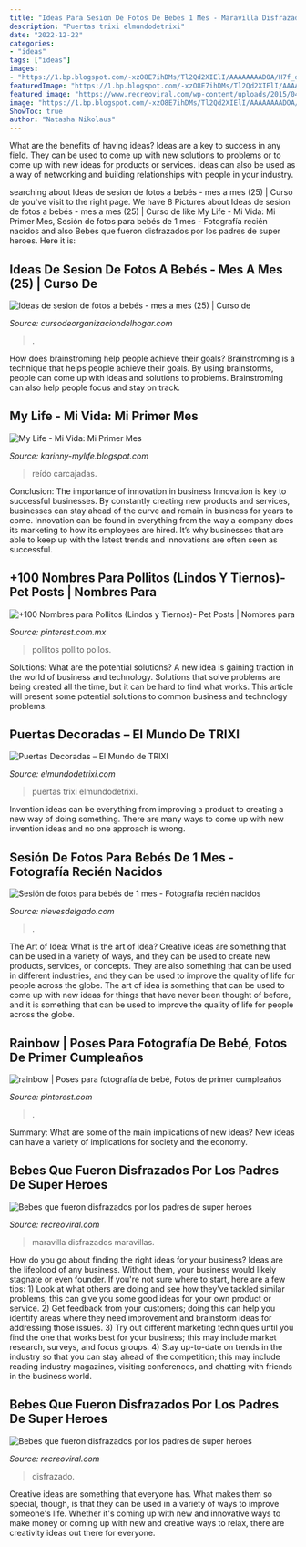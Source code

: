 ```yaml
---
title: "Ideas Para Sesion De Fotos De Bebes 1 Mes - Maravilla Disfrazados Maravillas"
description: "Puertas trixi elmundodetrixi"
date: "2022-12-22"
categories:
- "ideas"
tags: ["ideas"]
images:
- "https://1.bp.blogspot.com/-xzO8E7ihDMs/Tl2Qd2XIElI/AAAAAAAADOA/H7f_d1KY0Ik/s1600/IMG_4278.JPG"
featuredImage: "https://1.bp.blogspot.com/-xzO8E7ihDMs/Tl2Qd2XIElI/AAAAAAAADOA/H7f_d1KY0Ik/s1600/IMG_4278.JPG"
featured_image: "https://www.recreoviral.com/wp-content/uploads/2015/04/Bebes-hijos-de-Nerds-21.jpg"
image: "https://1.bp.blogspot.com/-xzO8E7ihDMs/Tl2Qd2XIElI/AAAAAAAADOA/H7f_d1KY0Ik/s1600/IMG_4278.JPG"
ShowToc: true
author: "Natasha Nikolaus"
---
```



What are the benefits of having ideas?
Ideas are a key to success in any field. They can be used to come up with new solutions to problems or to come up with new ideas for products or services. Ideas can also be used as a way of networking and building relationships with people in your industry.

	

		
searching about Ideas de sesion de fotos a bebés - mes a mes (25) | Curso de you've visit to the right page. We have 8 Pictures about Ideas de sesion de fotos a bebés - mes a mes (25) | Curso de like My Life - Mi Vida: Mi Primer Mes, Sesión de fotos para bebés de 1 mes - Fotografía recién nacidos and also Bebes que fueron disfrazados por los padres de super heroes. Here it is:
		
    
## Ideas De Sesion De Fotos A Bebés - Mes A Mes (25) | Curso De

<img loading=lazy src="https://cursodeorganizaciondelhogar.com/wp-content/uploads/2016/09/Ideas-de-sesion-de-fotos-a-bebés-mes-a-mes-25.jpg" onerror="this.onerror=null;this.src='https://tse4.mm.bing.net/th?id=OIP.gxGWV4jllI_KIWI2S14P4QEsEs&amp;pid=15.1';" alt="Ideas de sesion de fotos a bebés - mes a mes (25) | Curso de">

_Source: cursodeorganizaciondelhogar.com_

>. 

	

How does brainstroming help people achieve their goals?
Brainstroming is a technique that helps people achieve their goals. By using brainstorms, people can come up with ideas and solutions to problems. Brainstroming can also help people focus and stay on track.

    
## My Life - Mi Vida: Mi Primer Mes

<img loading=lazy src="https://1.bp.blogspot.com/-xzO8E7ihDMs/Tl2Qd2XIElI/AAAAAAAADOA/H7f_d1KY0Ik/s1600/IMG_4278.JPG" onerror="this.onerror=null;this.src='https://tse4.mm.bing.net/th?id=OIP.DnJZM2Xvm-M9gtAaW89cCQHaLI&amp;pid=15.1';" alt="My Life - Mi Vida: Mi Primer Mes">

_Source: karinny-mylife.blogspot.com_

>reído carcajadas. 

	

Conclusion: The importance of innovation in business
Innovation is key to successful businesses. By constantly creating new products and services, businesses can stay ahead of the curve and remain in business for years to come. Innovation can be found in everything from the way a company does its marketing to how its employees are hired. It’s why businesses that are able to keep up with the latest trends and innovations are often seen as successful.

    
## +100 Nombres Para Pollitos (Lindos Y Tiernos)- Pet Posts | Nombres Para

<img loading=lazy src="https://i.pinimg.com/originals/a2/71/c9/a271c91da18fa1f5dc87c6c18347f191.jpg" onerror="this.onerror=null;this.src='https://tse1.mm.bing.net/th?id=OIP.G0x33ya0VGuMm3ZiOtgBOQHaLG&amp;pid=15.1';" alt="+100 Nombres para Pollitos (Lindos y Tiernos)- Pet Posts | Nombres para">

_Source: pinterest.com.mx_

>pollitos pollito pollos. 

	

Solutions: What are the potential solutions?
A new idea is gaining traction in the world of business and technology. Solutions that solve problems are being created all the time, but it can be hard to find what works. This article will present some potential solutions to common business and technology problems.

    
## Puertas Decoradas – El Mundo De TRIXI

<img loading=lazy src="https://elmundodetrixi.com/wp-content/uploads/2016/10/IMG_20161028_110859-e1477895156549.jpg" onerror="this.onerror=null;this.src='https://tse4.mm.bing.net/th?id=OIP.WXywM1DyxOsvuRDqaoJ75gHaOC&amp;pid=15.1';" alt="Puertas Decoradas – El Mundo de TRIXI">

_Source: elmundodetrixi.com_

>puertas trixi elmundodetrixi. 

	

Invention ideas can be everything from improving a product to creating a new way of doing something. There are many ways to come up with new invention ideas and no one approach is wrong.

    
## Sesión De Fotos Para Bebés De 1 Mes - Fotografía Recién Nacidos

<img loading=lazy src="https://nievesdelgado.com/wp-content/uploads/2019/04/04-2231-post/fotos-para-bebes-de-1-mes-reportajes-fotos-infantiles-1024x683.jpg" onerror="this.onerror=null;this.src='https://tse2.mm.bing.net/th?id=OIP.KVVaF-_c5JzKj2D8vKHO1AHaE8&amp;pid=15.1';" alt="Sesión de fotos para bebés de 1 mes - Fotografía recién nacidos">

_Source: nievesdelgado.com_

>. 

	

The Art of Idea: What is the art of idea?
Creative ideas are something that can be used in a variety of ways, and they can be used to create new products, services, or concepts. They are also something that can be used in different industries, and they can be used to improve the quality of life for people across the globe. The art of idea is something that can be used to come up with new ideas for things that have never been thought of before, and it is something that can be used to improve the quality of life for people across the globe.

    
## Rainbow | Poses Para Fotografía De Bebé, Fotos De Primer Cumpleaños

<img loading=lazy src="https://i.pinimg.com/originals/1a/82/c5/1a82c517fe520612f15b1160467b6aec.jpg" onerror="this.onerror=null;this.src='https://tse2.mm.bing.net/th?id=OIP.YzD6z4VyBlaSHvrLNi7J4gHaLG&amp;pid=15.1';" alt="rainbow | Poses para fotografía de bebé, Fotos de primer cumpleaños">

_Source: pinterest.com_

>. 

	

Summary: What are some of the main implications of new ideas?
New ideas can have a variety of implications for society and the economy.

    
## Bebes Que Fueron Disfrazados Por Los Padres De Super Heroes

<img loading=lazy src="https://www.recreoviral.com/wp-content/uploads/2015/04/Bebes-hijos-de-Nerds-21.jpg" onerror="this.onerror=null;this.src='https://tse1.mm.bing.net/th?id=OIP.QU1mPXdjm7khnMPUut2VVAHaFn&amp;pid=15.1';" alt="Bebes que fueron disfrazados por los padres de super heroes">

_Source: recreoviral.com_

>maravilla disfrazados maravillas. 

	

How do you go about finding the right ideas for your business?
Ideas are the lifeblood of any business. Without them, your business would likely stagnate or even founder. If you're not sure where to start, here are a few tips: 1) Look at what others are doing and see how they've tackled similar problems; this can give you some good ideas for your own product or service. 2) Get feedback from your customers; doing this can help you identify areas where they need improvement and brainstorm ideas for addressing those issues. 3) Try out different marketing techniques until you find the one that works best for your business; this may include market research, surveys, and focus groups. 4) Stay up-to-date on trends in the industry so that you can stay ahead of the competition; this may include reading industry magazines, visiting conferences, and chatting with friends in the business world.

    
## Bebes Que Fueron Disfrazados Por Los Padres De Super Heroes

<img loading=lazy src="https://www.recreoviral.com/wp-content/uploads/2015/04/Bebes-hijos-de-Nerds-13.jpg" onerror="this.onerror=null;this.src='https://tse4.mm.bing.net/th?id=OIP.7e7dfUwFPIcEnSG52drmlAHaE8&amp;pid=15.1';" alt="Bebes que fueron disfrazados por los padres de super heroes">

_Source: recreoviral.com_

>disfrazado. 

	

Creative ideas are something that everyone has. What makes them so special, though, is that they can be used in a variety of ways to improve someone's life. Whether it's coming up with new and innovative ways to make money or coming up with new and creative ways to relax, there are creativity ideas out there for everyone.


